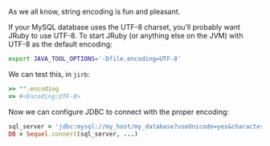 <!--PREAMBLE
postTitle: "UTF-8 for JRuby and MySQL"
date: 2014-07-22
tags:
-->

As we all know, string encoding is fun and pleasant.

If your MySQL database uses the UTF-8 charset, you’ll probably want JRuby to use
UTF-8. To start JRuby (or anything else on the JVM) with UTF-8 as the default
encoding:


```bash
export JAVA_TOOL_OPTIONS='-Dfile.encoding=UTF-8'
```

We can test this, in `jirb`:

```ruby
>> "".encoding
=> #<Encoding:UTF-8>
```

Now we can configure JDBC to connect with the proper encoding:

```ruby
sql_server = 'jdbc:mysql://my_host/my_database?useUnicode=yes&characterEncoding=UTF-8'
DB = Sequel.connect(sql_server, ...)
```

